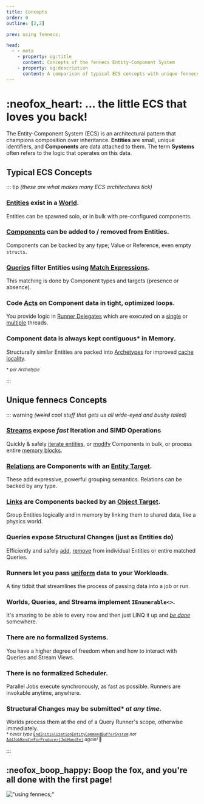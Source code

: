 ```yaml
---
title: Concepts
order: 0
outline: [2,2]

prev: using fennecs;

head:
  - - meta
    - property: og:title
      content: Concepts of the fennecs Entity-Component System
    - property: og:description
      content: A comparison of typical ECS concepts with unique fennecs features.
---
```


#  :neofox_heart: ... the little ECS that loves you back!
The Entity-Component System (ECS) is an architectural pattern that champions composition over inheritance. **Entities** are small, unique identifiers, and **Components** are data attached to them. The term **Systems** often refers to the logic that operates on this data. 

## Typical ECS Concepts 

::: tip *(these are what makes many ECS architectures tick)*
### [Entities](Entities/) exist in a [World](World.md). 
Entities can be spawned solo, or in bulk with pre-configured components.

### [Components](Components/) can be added to / removed from Entities.
Components can be backed by any type; Value or Reference, even empty `structs`.

### [Queries](Queries/) filter Entities using [Match Expressions](Queries/Matching.md).
This matching is done by Component types and targets (presence or absence).

### Code [Acts](Streams/Stream.For.md) on Component data in tight, optimized loops.
You provide logic in [Runner Delegates](Streams/Delegates.md) which are executed on a [single](Streams/Stream.For.md) or [multiple](Streams/Stream.Job.md) threads.

### Component data is always kept contiguous* in Memory.
Structurally similar Entities are packed into [Archetypes](/docs/Components/index.md#archetypes) for improved [cache locality](https://en.wikipedia.org/wiki/Locality_of_reference).

<sub>\* *per Archetype*</sub>

:::

## Unique fennecs Concepts 

::: warning *(~~weird~~ cool stuff that gets us all wide-eyed and bushy tailed)*
### [Streams](Streams/) expose *fast* Iteration and SIMD Operations 
Quickly & safely [iterate entities](Streams/Stream.For.md), or [modify](Streams/SIMD.md#streamblitc) Components in bulk, or process entire [memory blocks](Streams/Stream.Raw.md).

### [Relations](/docs/Keys/Relation.md) are Components with an [Entity Target](Queries/Matching.md#match-targets).
These add expressive, powerful grouping semantics. Relations can be backed by any type.

### [Links](/docs/Keys/Link.md) are Components backed by an [Object Target](Queries/Matching.md#match-targets).
Group Entities logically and in memory by linking them to shared data, like a physics world.

### Queries expose Structural Changes (just as Entities do)
Efficiently and safely [add](Queries/CRUD.md), [remove](Queries/CRUD.md) from individual Entities or entire matched Queries.

### Runners let you pass [uniform](Streams/Stream.For.md#uniforms-shmuniforms) data to your Workloads.
A tiny tidbit that streamlines the process of passing data into a job or run.

### Worlds, Queries, and Streams implement `IEnumerable<>`.
It's amazing to be able to every now and then just LINQ it up and <u>*be done*</u> somewhere.

### There are no formalized Systems.
You have a higher degree of freedom when and how to interact with Queries and Stream Views.

### There is no formalized Scheduler.
Parallel Jobs execute synchronously, as fast as possible. Runners are invokable anytime, anywhere.  

### Structural Changes may be submitted\* *at any time.*
Worlds process them at the end of a Query Runner's scope, otherwise immediately.  
<sub>\* *never type* [`EndInitializationEntityCommandBufferSystem`](https://docs.unity3d.com/Packages/com.unity.entities@1.0/api/Unity.Entities.EndInitializationEntityCommandBufferSystem.html) *nor* [`AddJobHandleForProducer(JobHandle)`](https://docs.unity.cn/Packages/com.unity.entities@1.0/api/Unity.Entities.EntityCommandBufferSystem.AddJobHandleForProducer.html) *again!* 🦊</sub>

:::

## :neofox_boop_happy: Boop the fox, and you're all done with the first page!
!["using fennecs;"](https://fennecs.tech/img/fennecs-rule.png)
